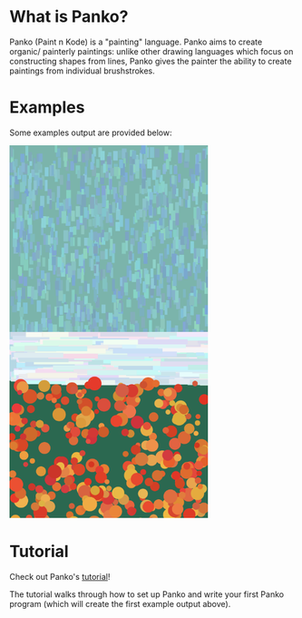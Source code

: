 # What is Panko? 

Panko (Paint n Kode) is a "painting" language. Panko aims to create organic/ painterly paintings: unlike other drawing languages which focus on constructing shapes from lines, Panko gives the painter the ability to create paintings from individual brushstrokes. 

# Examples 

Some examples output are provided below: 

<img src="https://github.com/trangqngo/Panko/blob/main/example-pic/Hello-Panko.png" align="left" width="350" >

<img src="https://github.com/trangqngo/Panko/blob/main/example-pic/Flower-Field.png" width="350" >

# Tutorial 

Check out Panko's [tutorial](https://github.com/trangqngo/Panko/blob/main/Panko%20tutorial.pdf)! 

The tutorial walks through how to set up Panko and write your first Panko program (which will create the first example output above). 




